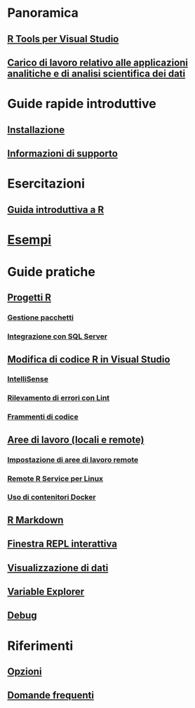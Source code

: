 # Panoramica
## [R Tools per Visual Studio](index.md)
## [Carico di lavoro relativo alle applicazioni analitiche e di analisi scientifica dei dati](data-science-and-analytical-applications-workload.md)
# Guide rapide introduttive
## [Installazione](installing-r-tools-for-visual-studio.md)
## [Informazioni di supporto](getting-started-help.md)
# Esercitazioni
## [Guida introduttiva a R](getting-started-with-r.md)
# [Esempi](getting-started-samples.md)
# Guide pratiche
## [Progetti R](r-projects-in-visual-studio.md)
### [Gestione pacchetti](r-package-manager-in-visual-studio.md)
### [Integrazione con SQL Server](integrating-sql-server-with-r.md)
## [Modifica di codice R in Visual Studio](editing-r-code-in-visual-studio.md)
### [IntelliSense](r-intellisense.md)
### [Rilevamento di errori con Lint](linting-r-code.md)
### [Frammenti di codice](code-snippets-for-r.md)
## [Aree di lavoro (locali e remote)](r-workspaces-in-visual-studio.md)
### [Impostazione di aree di lavoro remote](setting-up-remote-r-workspaces.md)
### [Remote R Service per Linux](setting-up-remote-r-service-on-linux.md)
### [Uso di contenitori Docker](using-docker-containers-with-r.md)
## [R Markdown](rmarkdown-with-r-in-visual-studio.md)
## [Finestra REPL interattiva](interactive-repl-for-r-in-visual-studio.md)
## [Visualizzazione di dati](visualizing-data-with-r-in-visual-studio.md)
## [Variable Explorer](variable-explorer.md)
## [Debug](debugging-r-in-visual-studio.md)
# Riferimenti
## [Opzioni](options-for-r-tools-in-visual-studio.md)
## [Domande frequenti](faq.md)